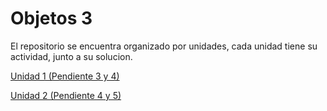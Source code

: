 # Objetos 3

El repositorio se encuentra organizado por unidades, cada unidad tiene su actividad, junto a su solucion.

[Unidad 1 (Pendiente 3 y 4)](./unidad%201/resolucion.md)

[Unidad 2 (Pendiente 4 y 5)](./unidad%202/Resolucion.md)